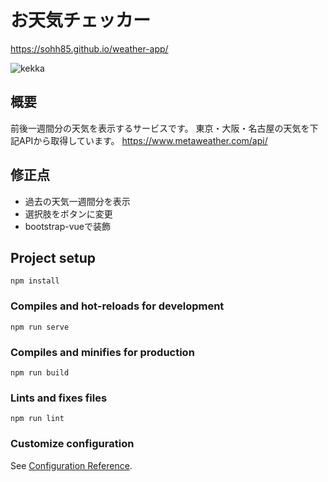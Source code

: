 # お天気チェッカー

https://sohh85.github.io/weather-app/


![kekka](https://user-images.githubusercontent.com/67961122/107348674-b080ad00-6b0a-11eb-87d8-e6b90c23b63d.gif)



## 概要
前後一週間分の天気を表示するサービスです。
東京・大阪・名古屋の天気を下記APIから取得しています。
https://www.metaweather.com/api/



## 修正点
- 過去の天気一週間分を表示
- 選択肢をボタンに変更
- bootstrap-vueで装飾

## Project setup
```
npm install
```

### Compiles and hot-reloads for development
```
npm run serve
```

### Compiles and minifies for production
```
npm run build
```

### Lints and fixes files
```
npm run lint
```

### Customize configuration
See [Configuration Reference](https://cli.vuejs.org/config/).
